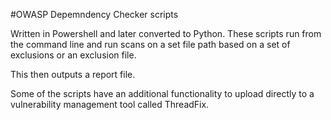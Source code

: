 #OWASP Depemndency Checker scripts

Written in Powershell and later converted to Python. These scripts run from the command line and run scans on a set file path based on a set of exclusions or an exclusion file.

This then outputs a report file.

Some of the scripts have an additional functionality to upload directly to a vulnerability management tool called ThreadFix.
